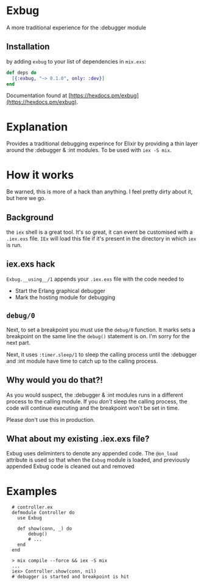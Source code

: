 # Exbug

A more traditional experience for the :debugger module

## Installation

by adding `exbug` to your list of dependencies in `mix.exs`:

```elixir
def deps do
  [{:exbug, "~> 0.1.0", only: :dev}]
end
```

Documentation found at [https://hexdocs.pm/exbug](https://hexdocs.pm/exbug).


# Explanation
Provides a traditional debugging experince for Elixir
by providing a thin layer around the :debugger & :int modules.
To be used with `iex -S mix`.


# How it works
Be warned, this is more of a hack than anything. I feel pretty dirty about
it, but here we go.


## Background
the `iex` shell is a great tool. It's so great, it can event be customised
with a `.iex.exs` file. `IEx` will load this file if it's present in the
directory in which `iex` is run.


## iex.exs hack
`Exbug.__using__/1` appends your `.iex.exs` file with the code needed to
* Start the Erlang graphical debugger
* Mark the hosting module for debugging


## `debug/0`
Next, to set a breakpoint you must use the `debug/0` function. It marks sets
a breakpoint on the same line the `debug()` statement is on. I'm sorry for
the next part.


Next, it uses `:timer.sleep/1` to sleep the calling process until the
:debugger and :int module have time to catch up to the calling process.


## Why would you do that?!
As you would suspect, the :debugger & :int modules runs in a different
process to the calling module. If you _don't_ sleep the calling process,
the code will continue executing and the breakpoint won't be set in time.


Please don't use this in production.


## What about my existing .iex.exs file?
Exbug uses deliminters to denote any appended code. The `@on_load` attribute
is used so that when the `Exbug` module is loaded, and previously appended
Exbug code is cleaned out and removed


# Examples
```
  # controller.ex
  defmodule Controller do
    use Exbug

    def show(conn, _) do
        debug()
        # ...
    end
  end
```


```
  > mix compile --force && iex -S mix
  ...
  iex> Controller.show(conn, nil)
  # debugger is started and breakpoint is hit
```
